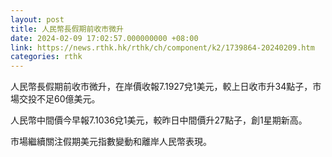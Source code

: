 ```yaml
---
layout: post
title: 人民幣長假期前收市微升
date: 2024-02-09 17:02:57.000000000 +08:00
link: https://news.rthk.hk/rthk/ch/component/k2/1739864-20240209.htm
categories: rthk
---
```


人民幣長假期前收市微升，在岸價收報7.1927兌1美元，較上日收市升34點子，市場交投不足60億美元。

人民幣中間價今早報7.1036兌1美元，較昨日中間價升27點子，創1星期新高。

市場繼續關注假期美元指數變動和離岸人民幣表現。
